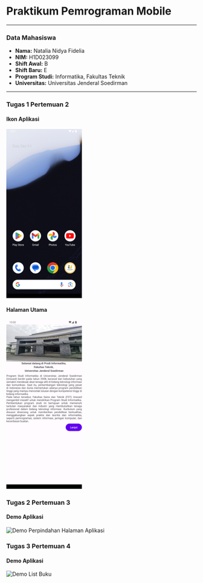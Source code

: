 # Praktikum Pemrograman Mobile

---

### Data Mahasiswa

* **Nama:** Natalia Nidya Fidelia  
* **NIM:** H1D023099  
* **Shift Awal:** B  
* **Shift Baru:** E  
* **Program Studi:** Informatika, Fakultas Teknik  
* **Universitas:** Universitas Jenderal Soedirman  

---

### Tugas 1 Pertemuan 2

#### Ikon Aplikasi
<img src="assets/aplikasi.png" width="200" alt="Ikon Aplikasi If Unsoed Mobile"/>

#### Halaman Utama
<img src="assets/isi aplikasi.png" width="200" alt="Halaman Utama Aplikasi If Unsoed Mobile"/>

### Tugas 2 Pertemuan 3

#### Demo Aplikasi 
<img src="assets/demotugas.gif" width="200" alt="Demo Perpindahan Halaman Aplikasi"/>

### Tugas 3 Pertemuan 4

#### Demo Aplikasi
<img src="assets/demotugas3.gif" width="600" alt="Demo List Buku"/>
